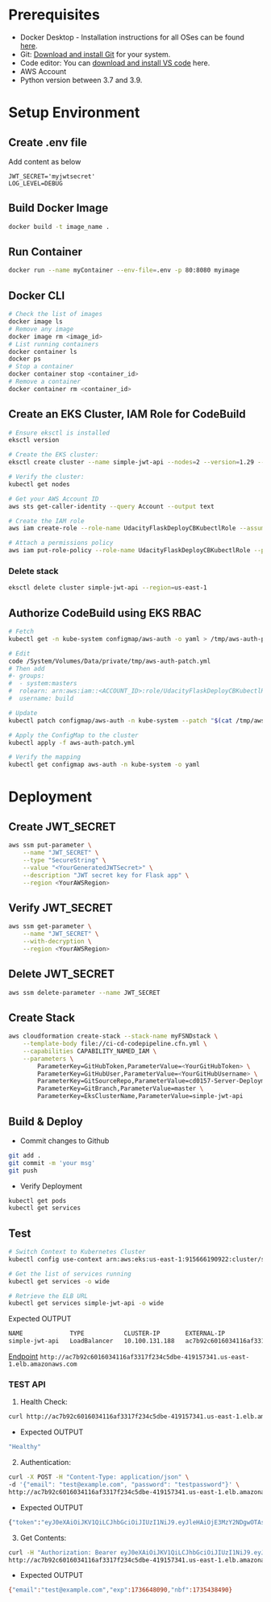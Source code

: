 # Prerequisites

* Docker Desktop - Installation instructions for all OSes can be found <a href="https://docs.docker.com/install/" target="_blank">here</a>.
* Git: <a href="https://git-scm.com/downloads" target="_blank">Download and install Git</a> for your system. 
* Code editor: You can <a href="https://code.visualstudio.com/download" target="_blank">download and install VS code</a> here.
* AWS Account
* Python version between 3.7 and 3.9.

# Setup Environment
## Create .env file
Add content as below
```
JWT_SECRET='myjwtsecret'
LOG_LEVEL=DEBUG
```

## Build Docker Image
```bash
docker build -t image_name .
```

## Run Container
```bash
docker run --name myContainer --env-file=.env -p 80:8080 myimage
```

## Docker CLI
```bash
# Check the list of images
docker image ls
# Remove any image
docker image rm <image_id>
# List running containers
docker container ls
docker ps
# Stop a container
docker container stop <container_id>
# Remove a container
docker container rm <container_id>

```

## Create an EKS Cluster, IAM Role for CodeBuild
```bash
# Ensure eksctl is installed
eksctl version

# Create the EKS cluster:
eksctl create cluster --name simple-jwt-api --nodes=2 --version=1.29 --instance-types=t2.medium --region=us-east-1

# Verify the cluster:
kubectl get nodes

# Get your AWS Account ID
aws sts get-caller-identity --query Account --output text

# Create the IAM role
aws iam create-role --role-name UdacityFlaskDeployCBKubectlRole --assume-role-policy-document file://trust.json --output text --query 'Role.Arn'

# Attach a permissions policy
aws iam put-role-policy --role-name UdacityFlaskDeployCBKubectlRole --policy-name eks-describe --policy-document file://iam-role-policy.json
```

### Delete stack
```bash
eksctl delete cluster simple-jwt-api --region=us-east-1
```

## Authorize CodeBuild using EKS RBAC
```bash
# Fetch
kubectl get -n kube-system configmap/aws-auth -o yaml > /tmp/aws-auth-patch.yml

# Edit
code /System/Volumes/Data/private/tmp/aws-auth-patch.yml
# Then add 
#- groups:
#  - system:masters
#  rolearn: arn:aws:iam::<ACCOUNT_ID>:role/UdacityFlaskDeployCBKubectlRole
#  username: build    

# Update
kubectl patch configmap/aws-auth -n kube-system --patch "$(cat /tmp/aws-auth-patch.yml)"

# Apply the ConfigMap to the cluster
kubectl apply -f aws-auth-patch.yml

# Verify the mapping
kubectl get configmap aws-auth -n kube-system -o yaml
```

# Deployment

## Create JWT_SECRET
```bash
aws ssm put-parameter \
    --name "JWT_SECRET" \
    --type "SecureString" \
    --value "<YourGeneratedJWTSecret>" \
    --description "JWT secret key for Flask app" \
    --region <YourAWSRegion>
```

## Verify JWT_SECRET
```bash
aws ssm get-parameter \
    --name "JWT_SECRET" \
    --with-decryption \
    --region <YourAWSRegion>
```

## Delete JWT_SECRET
```bash
aws ssm delete-parameter --name JWT_SECRET
```

## Create Stack
```bash
aws cloudformation create-stack --stack-name myFSNDstack \
    --template-body file://ci-cd-codepipeline.cfn.yml \
    --capabilities CAPABILITY_NAMED_IAM \
    --parameters \
        ParameterKey=GitHubToken,ParameterValue=<YourGitHubToken> \
        ParameterKey=GitHubUser,ParameterValue=<YourGitHubUsername> \
        ParameterKey=GitSourceRepo,ParameterValue=cd0157-Server-Deployment-and-Containerization \
        ParameterKey=GitBranch,ParameterValue=master \
        ParameterKey=EksClusterName,ParameterValue=simple-jwt-api
```

## Build & Deploy
- Commit changes to Github
```bash
git add .
git commit -m 'your msg'
git push
```

- Verify Deployment
```bash
kubectl get pods
kubectl get services
```

## Test
```bash
# Switch Context to Kubernetes Cluster
kubectl config use-context arn:aws:eks:us-east-1:915666190922:cluster/simple-jwt-api

# Get the list of services running
kubectl get services -o wide

# Retrieve the ELB URL
kubectl get services simple-jwt-api -o wide
```

Expected OUTPUT
```sh
NAME             TYPE           CLUSTER-IP       EXTERNAL-IP                                                              PORT(S)        AGE   SELECTOR
simple-jwt-api   LoadBalancer   10.100.131.188   ac7b92c6016034116af3317f234c5dbe-419157341.us-east-1.elb.amazonaws.com   80:31815/TCP   11h   app=simple-jwt-api
```

[Endpoint](http://ac7b92c6016034116af3317f234c5dbe-419157341.us-east-1.elb.amazonaws.com) `http://ac7b92c6016034116af3317f234c5dbe-419157341.us-east-1.elb.amazonaws.com` 

### TEST API
1. Health Check:
```bash
curl http://ac7b92c6016034116af3317f234c5dbe-419157341.us-east-1.elb.amazonaws.com
```
- Expected OUTPUT
```bash
"Healthy"
```
2. Authentication:
```bash
curl -X POST -H "Content-Type: application/json" \
-d '{"email": "test@example.com", "password": "testpassword"}' \
http://ac7b92c6016034116af3317f234c5dbe-419157341.us-east-1.elb.amazonaws.com/auth
```
- Expected OUTPUT
```bash
{"token":"eyJ0eXAiOiJKV1QiLCJhbGciOiJIUzI1NiJ9.eyJleHAiOjE3MzY2NDgwOTAsIm5iZiI6MTczNTQzODQ5MCwiZW1haWwiOiJ0ZXN0QGV4YW1wbGUuY29tIn0.Y-EtvTsybjtXkI6Z5DFhlgG1MBu3p8nfOUHjWKu5pQU"}
```
3. Get Contents:
```bash
curl -H "Authorization: Bearer eyJ0eXAiOiJKV1QiLCJhbGciOiJIUzI1NiJ9.eyJleHAiOjE3MzY2NDgwOTAsIm5iZiI6MTczNTQzODQ5MCwiZW1haWwiOiJ0ZXN0QGV4YW1wbGUuY29tIn0.Y-EtvTsybjtXkI6Z5DFhlgG1MBu3p8nfOUHjWKu5pQU" \
http://ac7b92c6016034116af3317f234c5dbe-419157341.us-east-1.elb.amazonaws.com/contents
```
- Expected OUTPUT
```bash
{"email":"test@example.com","exp":1736648090,"nbf":1735438490}
```
